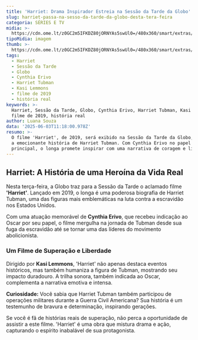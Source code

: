 ```yaml
---
title: 'Harriet: Drama Inspirador Estreia na Sessão da Tarde da Globo'
slug: harriet-passa-na-sesso-da-tarde-da-globo-desta-tera-feira
categoria: SÉRIES E TV
midia: >-
  https://cdn.ome.lt/z0GC2m5IFKDZ80jORNYAs5swUl0=/480x360/smart/extras/conteudos/harriet2019.jpg
tipoMidia: imagem
thumb: >-
  https://cdn.ome.lt/z0GC2m5IFKDZ80jORNYAs5swUl0=/480x360/smart/extras/conteudos/harriet2019.jpg
tags:
  - Harriet
  - Sessão da Tarde
  - Globo
  - Cynthia Erivo
  - Harriet Tubman
  - Kasi Lemmons
  - filme de 2019
  - história real
keywords: >-
  Harriet, Sessão da Tarde, Globo, Cynthia Erivo, Harriet Tubman, Kasi Lemmons,
  filme de 2019, história real
author: Luana Souza
data: '2025-06-03T11:18:00.978Z'
resumo: >-
  O filme 'Harriet', de 2019, será exibido na Sessão da Tarde da Globo, trazendo
  a emocionante história de Harriet Tubman. Com Cynthia Erivo no papel
  principal, o longa promete inspirar com uma narrativa de coragem e liberdade.
---
```


## Harriet: A História de uma Heroína da Vida Real

Nesta terça-feira, a Globo traz para a Sessão da Tarde o aclamado filme **'Harriet'**. Lançado em 2019, o longa é uma poderosa biografia de Harriet Tubman, uma das figuras mais emblemáticas na luta contra a escravidão nos Estados Unidos. 

Com uma atuação memorável de **Cynthia Erivo**, que recebeu indicação ao Oscar por seu papel, o filme mergulha na jornada de Tubman desde sua fuga da escravidão até se tornar uma das líderes do movimento abolicionista. 

### Um Filme de Superação e Liberdade

Dirigido por **Kasi Lemmons**, 'Harriet' não apenas destaca eventos históricos, mas também humaniza a figura de Tubman, mostrando seu impacto duradouro. A trilha sonora, também indicada ao Oscar, complementa a narrativa emotiva e intensa.

**Curiosidade:** Você sabia que Harriet Tubman também participou de operações militares durante a Guerra Civil Americana? Sua história é um testemunho de bravura e determinação, inspirando gerações.

Se você é fã de histórias reais de superação, não perca a oportunidade de assistir a este filme. 'Harriet' é uma obra que mistura drama e ação, capturando o espírito inabalável de sua protagonista.
